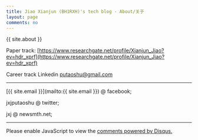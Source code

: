 ```yaml
---
title: Jiao Xianjun (BH1RXH)'s tech blog - About/关于
layout: page
comments: no
---
```


{{ site.about }}

Paper track: [https://www.researchgate.net/profile/Xianjun_Jiao?ev=hdr_xprf](https://www.researchgate.net/profile/Xianjun_Jiao?ev=hdr_xprf)

Career track Linkedin [putaoshu@gmail.com](mailto:putaoshu@gmail.com)

----

[{{ site.email }}](mailto:{{ site.email }}) @ facebook;

jxjputaoshu @ twitter;

jxj @ newsmth.net;

----



<div id="disqus_thread"></div>
<script type="text/javascript">
    /* * * CONFIGURATION VARIABLES: EDIT BEFORE PASTING INTO YOUR WEBPAGE * * */
    var disqus_shortname = 'jiaoxianjun'; // required: replace example with your forum shortname

    /* * * DON'T EDIT BELOW THIS LINE * * */
    (function() {
        var dsq = document.createElement('script'); dsq.type = 'text/javascript'; dsq.async = true;
        dsq.src = '//' + disqus_shortname + '.disqus.com/embed.js';
        (document.getElementsByTagName('head')[0] || document.getElementsByTagName('body')[0]).appendChild(dsq);
    })();
</script>
<noscript>Please enable JavaScript to view the <a href="http://disqus.com/?ref_noscript">comments powered by Disqus.</a></noscript>


<!-- Global site tag (gtag.js) - Google Analytics -->
<script async src="https://www.googletagmanager.com/gtag/js?id=G-01GGQ8JZW7"></script>
<script>
  window.dataLayer = window.dataLayer || [];
  function gtag(){dataLayer.push(arguments);}
  gtag('js', new Date());

  gtag('config', 'G-01GGQ8JZW7');
</script>

<script async src="https://pagead2.googlesyndication.com/pagead/js/adsbygoogle.js?client=ca-pub-1542618827905251"
     crossorigin="anonymous"></script>
